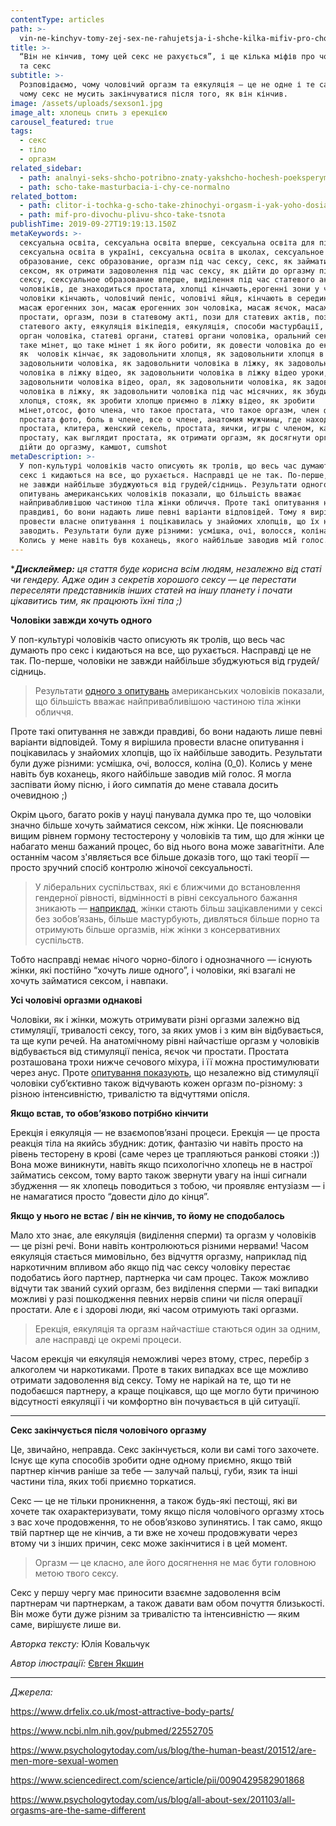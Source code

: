 ```yaml
---
contentType: articles
path: >-
  vin-ne-kinchyv-tomy-zej-sex-ne-rahujetsja-i-shche-kilka-mifiv-pro-cholovikiv-ta-seks
title: >-
  “Він не кінчив, тому цей секс не рахується”, і ще кілька міфів про чоловіків*
  та секс
subtitle: >-
  Розповідаємо, чому чоловічий оргазм та еякуляція — це не одне і те саме та
  чому секс не мусить закінчуватися після того, як він кінчив.
image: /assets/uploads/sexson1.jpg
image_alt: хлопець спить з ерекцією
carousel_featured: true
tags:
  - секс
  - тіло
  - оргазм
related_sidebar:
  - path: analnyi-seks-shcho-potribno-znaty-yakshcho-hochesh-poeksperymentuvaty
  - path: scho-take-masturbacia-i-chy-ce-normalno
related_bottom:
  - path: clitor-i-tochka-g-scho-take-zhinochyi-orgasm-i-yak-yoho-dosiahty
  - path: mif-pro-divochu-plivu-shco-take-tsnota
publishTime: 2019-09-27T19:19:13.150Z
metaKeywords: >-
  сексуальна освіта, сексуальна освіта вперше, сексуальна освіта для підлітків,
  сексуальна освіта в україні, сексуальна освіта в школах, сексуальное
  образование, секс образование, оргазм під час сексу, секс, як займатися
  сексом, як отримати задоволення під час сексу, як дійти до оргазму під час
  сексу, сексуальное образование вперше, виділення під час статевого акту у
  чоловіків, де знаходиться простата, хлопці кінчають,ерогенні зони у чоловіків,
  чоловіки кінчають, чоловічий пеніс, чоловічі яйця, кінчають в середину, мінет,
  масаж ерогенних зон, масаж ерогенних зон чоловіка, масаж яєчок, масаж
  простати, оргазм, пози в статевому акті, пози для статевих актів, пози під час
  статевого акту, еякуляція вікіпедія, еякуляція, способи мастурбації, статевий
  орган чоловіка, статеві органи, статеві органи чоловіка, оральний секс, що
  таке мінет, що таке мінет і як його робити, як довести чоловіка до екстазу,
  як  чоловік кінчає, як задовольнити хлопця, як задовольнити хлопця в ліжку, як
  задовольнити чоловіка, як задовольнити чоловіка в ліжку, як задовольнити
  чоловіка в ліжку відео, як задовольнити чоловіка в ліжку відео уроки, як
  задовольнити чоловіка відео, орал, як задовольнити чоловіка, як задовольнити
  чоловіка в ліжку, як задовольнити чоловіка під час місячних, як збудити
  хлопця, стояк, як зробити хлопцю приємно в ліжку відео, як зробити
  мінет,отсос, фото члена, что такое простата, что такое оргазм, член фото,
  простата фото, боль в члене, все о члене, анатомия мужчины, где находится
  простата, клитера, женский секель, простата, яички, игры с членом, как найти
  простату, как выглядит простата, як отримати оргазм, як досягнути оргазму, як
  дійти до оргазму, камшот, cumshot
metaDescription: >-
  У поп-культурі чоловіків часто описують як тролів, що весь час думають про
  секс і кидаються на все, що рухається. Насправді це не так. По-перше, чоловіки
  не завжди найбільше збуджуються від грудей/сідниць. Результати одного з
  опитувань американських чоловіків показали, що більшість вважає
  найпривабливішою частиною тіла жінки обличчя. Проте такі опитування не завжди
  правдиві, бо вони надають лише певні варіанти відповідей. Тому я вирішила
  провести власне опитування і поцікавилась у знайомих хлопців, що їх найбільше
  заводить. Результати були дуже різними: усмішка, очі, волосся, коліна (0_0).
  Колись у мене навіть був коханець, якого найбільше заводив мій голос.
---
```

\*_**Дисклеймер:** ця стаття буде корисна всім людям, незалежно від статі чи гендеру. Адже один з секретів хорошого сексу — це перестати переселяти представників інших статей на іншу планету і почати цікавитись тим, як працюють їхні тіла ;)_ 

**Чоловіки завжди хочуть одного**

У поп-культурі чоловіків часто описують як тролів, що весь час думають про секс і кидаються на все, що рухається. Насправді це не так. По-перше, чоловіки не завжди найбільше збуджуються від грудей/сідниць. 

> Результати [одного з опитувань](https://www.drfelix.co.uk/most-attractive-body-parts/) американських чоловіків показали, що більшість вважає найпривабливішою частиною тіла жінки обличчя. 

Проте такі опитування не завжди правдиві, бо вони надають лише певні варіанти відповідей. Тому я вирішила провести власне опитування і поцікавилась у знайомих хлопців, що їх найбільше заводить. Результати були дуже різними: усмішка, очі, волосся, коліна (0_0). Колись у мене навіть був коханець, якого найбільше заводив мій голос. Я могла заспівати йому пісню, і його симпатія до мене ставала досить очевидною ;) 

Окрім цього, багато років у науці панувала думка про те, що чоловіки значно більше хочуть займатися сексом, ніж жінки. Це пояснювали вищим рівнем гормону тестостерону у чоловіків та тим, що для жінки це набагато менш бажаний процес, бо від нього вона може завагітніти. Але останнім часом з'являється все більше доказів того, що такі теорії — просто зручний спосіб контролю жіночої сексуальності. 

> У ліберальних суспільствах, які є ближчими до встановлення гендерної рівності, відмінності в рівні сексуального бажання зникають — [наприклад](https://www.psychologytoday.com/us/blog/the-human-beast/201512/are-men-more-sexual-women), жінки стають більш зацікавленими у сексі без зобов’язань, більше мастурбують, дивляться більше порно та отримують більше оргазмів, ніж жінки з консервативних суспільств. 

Тобто насправді немає нічого чорно-білого і однозначного — існують жінки, які постійно “хочуть лише одного”, і чоловіки, які взагалі не хочуть займатися сексом, і навпаки. 



**Усі чоловічі оргазми однакові**

Чоловіки, як і жінки, можуть отримувати різні оргазми залежно від стимуляції, тривалості сексу, того, за яких умов і з ким він відбувається, та ще купи речей. На анатомічному рівні найчастіше оргазм у чоловіків відбувається від стимуляції пеніса, яєчок чи простати. Простата розташована трохи нижче сечового міхура, і її можна простимулювати через анус. Проте [опитування показують](https://www.psychologytoday.com/us/blog/all-about-sex/201103/all-orgasms-are-the-same-different), що незалежно від стимуляції чоловіки суб’єктивно також відчувають кожен оргазм по-різному: з різною інтенсивністю, тривалістю та відчуттями опісля.



**Якщо встав, то обов’язково потрібно кінчити**

Ерекція і еякуляція — не взаємопов’язані процеси. Ерекція — це проста реакція тіла на якийсь збудник: дотик, фантазію чи навіть просто на рівень тесторену в крові (саме через це трапляються ранкові стояки :)) Вона може виникнути, навіть якщо психологічно хлопець не в настрої займатись сексом, тому варто також звернути увагу на інші сигнали збудження — як хлопець поводиться з тобою, чи проявляє ентузіазм —  і не намагатися просто “довести діло до кінця”.



**Якщо у нього не встає / він не кінчив, то йому не сподобалось**

Мало хто знає, але еякуляція (виділення сперми) та оргазм у чоловіків — це різні речі. Вони навіть контролюються різними нервами! Часом еякуляція стається мимовільно, без відчуття оргазму, наприклад під наркотичним впливом або якщо під час сексу чоловіку перестає подобатись його партнер, партнерка чи сам процес. Також можливо відчути так званий сухий оргазм, без виділення сперми — такі випадки можливі у разі пошкодження певних нервів спини чи після операції простати. Але є і здорові люди, які часом отримують такі оргазми. 

> Ерекція, еякуляція та оргазм найчастіше стаються один за одним, але насправді це окремі процеси. 

Часом ерекція чи еякуляція неможливі через втому, стрес, перебір з алкоголем чи наркотиками. Проте в таких випадках все ще можливо отримати задоволення від сексу. Тому не нарікай на те, що ти не подобаєшся партнеру, а краще поцікався, що ще могло бути причиною відсутності еякуляції і чи комфортно він почувається в цій ситуації.

****

**Секс закінчується після чоловічого оргазму**

Це, звичайно, неправда. Секс закінчується, коли ви самі того захочете. Існує ще купа способів зробити одне одному приємно, якщо твій партнер кінчив раніше за тебе — залучай пальці, губи, язик та інші частини тіла, яких тобі приємно торкатися. 

Секс — це не тільки проникнення, а також будь-які пестощі, які ви хочете так охарактеризувати, тому якщо після чоловічого оргазму хтось з вас хоче продовження, то не обов’язково зупинятись. І так само, якщо твій партнер ще не кінчив, а ти вже не хочеш продовжувати через втому чи з інших причин, секс може закінчитися і в цей момент. 

> Оргазм — це класно, але його досягнення не має бути головною метою твого сексу. 

Секс у першу чергу має приносити взаємне задоволення всім партнерам чи партнеркам, а також давати вам обом почуття близькості. Він може бути дуже різним за тривалістю та інтенсивністю — яким саме, вирішуєте лише ви.

_Авторка тексту:_ Юлія Ковальчук

_Автор ілюстрації:_ [Євген Якшин](https://www.instagram.com/ev.yakshin/)

- - -

_Джерела:_

https://www.drfelix.co.uk/most-attractive-body-parts/

https://www.ncbi.nlm.nih.gov/pubmed/22552705

https://www.psychologytoday.com/us/blog/the-human-beast/201512/are-men-more-sexual-women

https://www.sciencedirect.com/science/article/pii/0090429582901868

https://www.psychologytoday.com/us/blog/all-about-sex/201103/all-orgasms-are-the-same-different
